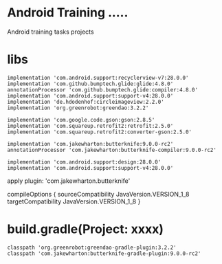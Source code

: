 # Android Training .....
Android training tasks projects


# libs
	implementation 'com.android.support:recyclerview-v7:28.0.0'
	implementation 'com.github.bumptech.glide:glide:4.8.0'
    annotationProcessor 'com.github.bumptech.glide:compiler:4.8.0'
    implementation 'com.android.support:support-v4:28.0.0'
    implementation 'de.hdodenhof:circleimageview:2.2.0'
    implementation 'org.greenrobot:greendao:3.2.2'

    implementation 'com.google.code.gson:gson:2.8.5'
    implementation 'com.squareup.retrofit2:retrofit:2.5.0'
    implementation 'com.squareup.retrofit2:converter-gson:2.5.0'

    implementation 'com.jakewharton:butterknife:9.0.0-rc2'
    annotationProcessor 'com.jakewharton:butterknife-compiler:9.0.0-rc2'

    implementation 'com.android.support:design:28.0.0'
    implementation 'com.android.support:support-v4:28.0.0'
	
	

apply plugin: 'com.jakewharton.butterknife'

compileOptions {
        sourceCompatibility JavaVersion.VERSION_1_8
        targetCompatibility JavaVersion.VERSION_1_8
    }
	
# build.gradle(Project: xxxx)

	classpath 'org.greenrobot:greendao-gradle-plugin:3.2.2'
    classpath 'com.jakewharton:butterknife-gradle-plugin:9.0.0-rc2'